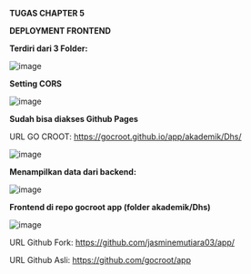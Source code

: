 **TUGAS CHAPTER 5**

**DEPLOYMENT FRONTEND**

**Terdiri dari 3 Folder:**

![image](https://github.com/jasminemutiara03/ws/assets/124761355/15795f4f-bab7-4ca7-93aa-44a18d062426)

**Setting CORS**

![image](https://github.com/jasminemutiara03/ws/assets/124761355/59d8f7f8-976f-46a1-87f5-30b99fb5827b)


**Sudah bisa diakses Github Pages**

URL GO CROOT: https://gocroot.github.io/app/akademik/Dhs/

![image](https://github.com/jasminemutiara03/ws/assets/124761355/2761dcd9-21bf-4ef4-a201-d0a2411e0593)


**Menampilkan data dari backend:**

![image](https://github.com/jasminemutiara03/ws/assets/124761355/d6ef26a1-e3af-4e51-ab3f-75dd0492cda7)


**Frontend di repo gocroot app (folder akademik/Dhs)**

![image](https://github.com/jasminemutiara03/ws/assets/124761355/8fb17f3a-3275-4dee-b4c2-a04482040479)


URL Github Fork: https://github.com/jasminemutiara03/app/

URL Github Asli: https://github.com/gocroot/app

